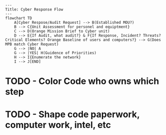 ```mermaid
---
Title: Cyber Response Flow
---
flowchart TD
    A[Cyber Respose/Audit Request] --> B(Established MOU?)
    B --> C{Unit Assessment for personel and equiptment}
    C --> D(Orange Mission Brief to Cyber unit)
    D --> E{If Audit, what audit?} & F{If Response, Incident? Threats? Critical Elements? Orange Baseline of users and computers?} --> G(Does MPB match Cyber Request)
    G --> |NO| A 
    G --> |YES| H(Guidence of Priorities)
    H --> I{Enumerate the network}
    I --> J[END]
```

# TODO - Color Code who owns which step
# TODO - Shape code paperwork, computer work, intel, etc
